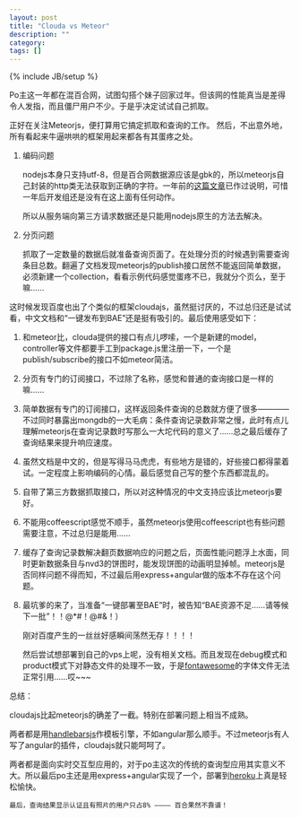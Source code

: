 ```yaml
---
layout: post
title: "Clouda vs Meteor"
description: ""
category: 
tags: []
---
```

{% include JB/setup %}

Po主这一年都在混百合网，试图勾搭个妹子回家过年。但该网的性能真当是差得令人发指，而且僵尸用户不少。于是乎决定试试自己抓取。

正好在关注Meteorjs，便打算用它搞定抓取和查询的工作。
然后，不出意外地，所有看起来牛逼哄哄的框架用起来都各有其蛋疼之处。

1. 编码问题

	nodejs本身只支持utf-8，但是百合网数据源应该是gbk的，所以meteorjs自己封装的http类无法获取到正确的字符。一年前的[这篇文章][#1]已作过说明，可惜一年后开发组还是没有在这上面有任何动作。
	
	所以从服务端向第三方请求数据还是只能用nodejs原生的方法去解决。
	
2. 分页问题

	抓取了一定数量的数据后就准备查询页面了。在处理分页的时候遇到需要查询条目总数。翻遍了文档发现meteorjs的publish接口居然不能返回简单数据，必须新建一个collection，看看示例代码感觉蛋疼不已，我就分个页么，至于嘛……
	
这时候发现百度也出了个类似的框架cloudajs，虽然挺讨厌的，不过总归还是试试看，中文文档和“一键发布到BAE”还是挺有吸引的。最后使用感受如下：

1. 和meteor比，clouda提供的接口有点儿啰嗦，一个是新建的model，controller等文件都要手工到package.js里注册一下，一个是publish/subscribe的接口不如meteor简洁。

2. 分页有专门的订阅接口，不过除了名称，感觉和普通的查询接口是一样的嘛……

3. 简单数据有专门的订阅接口，这样返回条件查询的总数就方便了很多————不过同时暴露出mongdb的一大毛病：条件查询记录数非常之慢，此时有点儿理解meteorjs在查询记录数时写那么一大坨代码的意义了……总之最后缓存了查询结果来提升响应速度。

4. 虽然文档是中文的，但是写得马马虎虎，有些地方是错的，好些接口都得蒙着试。一定程度上影响编码的心情。最后感觉自己写的整个东西都混乱的。

5. 自带了第三方数据抓取接口，所以对这种情况的中文支持应该比meteorjs要好。

5. 不能用coffeescript感觉不顺手，虽然meteorjs使用coffeescript也有些问题需要注意，不过总归是能用……

6. 缓存了查询记录数解决翻页数据响应的问题之后，页面性能问题浮上水面，同时更新数据条目与nvd3的饼图时，能发现饼图的动画明显掉帧。meteorjs是否同样问题不得而知，不过最后用express+angular做的版本不存在这个问题。

7. 最坑爹的来了，当准备“一键部署至BAE”时，被告知“BAE资源不足……请等候下一批”！！@*#！@#&！）

	刚对百度产生的一丝丝好感瞬间荡然无存！！！！
	
	然后尝试想部署到自己的vps上呢，没有相关文档。而且发现在debug模式和product模式下对静态文件的处理不一致，于是[fontawesome][#2]的字体文件无法正常引用……哎~~~
	
总结：

cloudajs比起meteorjs的确差了一截。特别在部署问题上相当不成熟。

两者都是用[handlebarsjs][#3]作模板引擎，不如angular那么顺手。不过meteorjs有人写了angular的插件，cloudajs就只能呵呵了。

两者都是面向实时交互型应用的，对于po主这次的传统的查询型应用其实意义不大。所以最后po主还是用express+angular实现了一个，部署到[heroku][#4]上真是轻松愉快。

	最后，查询结果显示认证且有照片的用户只占8% ———— 百合果然不靠谱！




[#1]: http://roynotes.com/blog/2012/11/problems-with-meteor/
[#2]: http://fontawesome.io
[#3]: http://handlebarsjs.com/
[#4]: http://ohmybaihe.herokuapp.com/